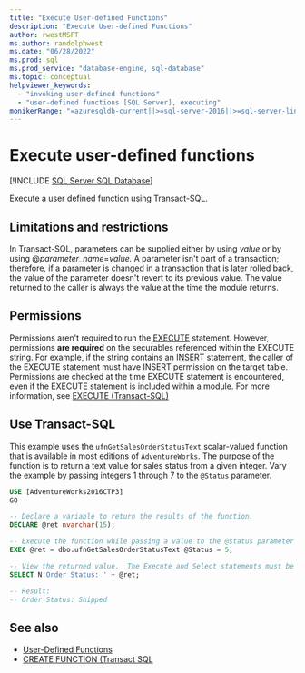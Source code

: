 ```yaml
---
title: "Execute User-defined Functions"
description: "Execute User-defined Functions"
author: rwestMSFT
ms.author: randolphwest
ms.date: "06/28/2022"
ms.prod: sql
ms.prod_service: "database-engine, sql-database"
ms.topic: conceptual
helpviewer_keywords:
  - "invoking user-defined functions"
  - "user-defined functions [SQL Server], executing"
monikerRange: "=azuresqldb-current||>=sql-server-2016||>=sql-server-linux-2017||=azuresqldb-mi-current"
---
```

# Execute user-defined functions

[!INCLUDE [SQL Server SQL Database](../../includes/applies-to-version/sql-asdb.md)]

Execute a user defined function using Transact-SQL.

## <a id="Restrictions"></a> Limitations and restrictions

In Transact-SQL, parameters can be supplied either by using *value* or by using @*parameter_name*=*value.* A parameter isn't part of a transaction; therefore, if a parameter is changed in a transaction that is later rolled back, the value of the parameter doesn't revert to its previous value. The value returned to the caller is always the value at the time the module returns.

## Permissions

Permissions aren't required to run the [EXECUTE](../../t-sql/language-elements/execute-transact-sql.md) statement. However, permissions **are required** on the securables referenced within the EXECUTE string. For example, if the string contains an [INSERT](../../t-sql/statements/insert-transact-sql.md) statement, the caller of the EXECUTE statement must have INSERT permission on the target table. Permissions are checked at the time EXECUTE statement is encountered, even if the EXECUTE statement is included within a module. For more information, see [EXECUTE &#40;Transact-SQL&#41;](../../t-sql/language-elements/execute-transact-sql.md)

## <a id="TsqlProcedure"></a> Use Transact-SQL

This example uses the `ufnGetSalesOrderStatusText` scalar-valued function that is available in most editions of `AdventureWorks`.  The purpose of the function is to return a text value for sales status from a given integer.  Vary the example by passing integers 1 through 7 to the `@Status` parameter.

```sql
USE [AdventureWorks2016CTP3]
GO

-- Declare a variable to return the results of the function.
DECLARE @ret nvarchar(15);

-- Execute the function while passing a value to the @status parameter
EXEC @ret = dbo.ufnGetSalesOrderStatusText @Status = 5;

-- View the returned value.  The Execute and Select statements must be executed at the same time.
SELECT N'Order Status: ' + @ret;

-- Result:
-- Order Status: Shipped
```

## See also

- [User-Defined Functions](user-defined-functions.md)
- [CREATE FUNCTION (Transact SQL](../../t-sql/statements/create-function-transact-sql.md)

